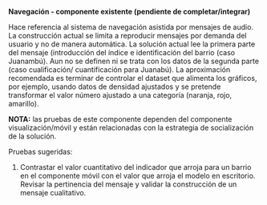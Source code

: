 **Navegación - componente existente (pendiente de completar/integrar)**

Hace referencia al sistema de navegación asistida por mensajes de audio. La construcción actual se limita a reproducir mensajes por demanda del usuario y no de manera automática. La solución actual lee la primera parte del mensaje (introducción del índice e identificación del barrio (caso Juanambú). Aun no se definen ni se trata con los datos de la segunda parte (caso cualificación/ cuantificación para Juanabú). La aproximación recomendada es terminar de controlar el dataset que alimenta los gráficos, por ejemplo, usando datos de densidad ajustados y se pretende transformar el valor número ajustado a una categoría (naranja, rojo, amarillo). 

**NOTA:** las pruebas de este componente dependen del componente visualización/móvil y están relacionadas con la estrategia de socialización de la solución.

Pruebas sugeridas: 
1. Contrastar el valor cuantitativo del indicador que arroja para un barrio en el componente móvil con el valor que arroja el modelo en escritorio. Revisar la pertinencia del mensaje y validar la construcción de un mensaje cualitativo.
